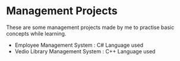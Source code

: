 # Management Projects

These are some management projects made by me to practise basic concepts while learning.
 - Employee Management System : C# Language used
 - Vedio Library Management System : C++ Language used
